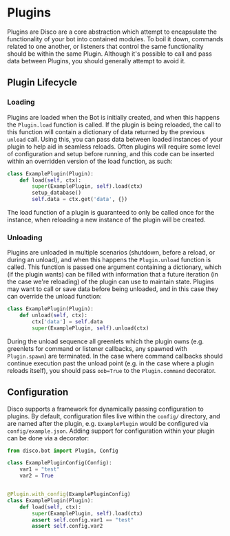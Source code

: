 # Plugins

Plugins are Disco are a core abstraction which attempt to encapsulate the functionality of your bot into contained modules. To boil it down, commands related to one another, or listeners that control the same functionality should be within the same Plugin. Although it's possible to call and pass data between Plugins, you should generally attempt to avoid it.

## Plugin Lifecycle

### Loading

Plugins are loaded when the Bot is initially created, and when this happens the `Plugin.load` function is called. If the plugin is being reloaded, the call to this function will contain a dictionary of data returned by the previous `unload` call. Using this, you can pass data between loaded instances of your plugin to help aid in seamless reloads. Often plugins will require some level of configuration and setup before running, and this code can be inserted within an overridden version of the load function, as such:

```python
class ExamplePlugin(Plugin):
    def load(self, ctx):
        super(ExamplePlugin, self).load(ctx)
        setup_database()
        self.data = ctx.get('data', {})
```

The load function of a plugin is guaranteed to only be called once for the instance, when reloading a new instance of the plugin will be created.

### Unloading

Plugins are unloaded in multiple scenarios (shutdown, before a reload, or during an unload), and when this happens the `Plugin.unload` function is called. This function is passed one argument containing a dictionary, which (if the plugin wants) can be filled with information that a future iteration (in the case we're reloading) of the plugin can use to maintain state. Plugins may want to call or save data before being unloaded, and in this case they can override the unload function:

```python
class ExamplePlugin(Plugin):
    def unload(self, ctx):
        ctx['data'] = self.data
        super(ExamplePlugin, self).unload(ctx)
```

During the unload sequence all greenlets which the plugin owns (e.g. greenlets for command or listener callbacks, any spawned with `Plugin.spawn`) are terminated. In the case where command callbacks should continue execution past the unload point (e.g. in the case where a plugin reloads itself), you should pass `oob=True` to the `Plugin.command` decorator.

## Configuration

Disco supports a framework for dynamically passing configuration to plugins. By default, configuration files live within the `config/` directory, and are named after the plugin, e.g. `ExamplePlugin` would be configured via `config/example.json`. Adding support for configuration within your plugin can be done via a decorator:

```python
from disco.bot import Plugin, Config

class ExamplePluginConfig(Config):
    var1 = "test"
    var2 = True


@Plugin.with_config(ExamplePluginConfig)
class ExamplePlugin(Plugin):
    def load(self, ctx):
        super(ExamplePlugin, self).load(ctx)
        assert self.config.var1 == "test"
        assert self.config.var2
```
